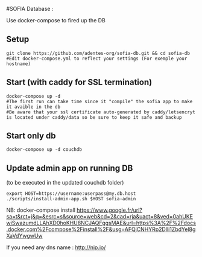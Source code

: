 #SOFIA Database :

Use docker-compose to fired up the DB

## Setup
```
git clone https://github.com/adentes-org/sofia-db.git && cd sofia-db
#Edit docker-compose.yml to reflect your settings (For exemple your hostname)
```
## Start (with caddy for SSL termination)

```
docker-compose up -d
#The first run can take time since it "compile" the sofia app to make it avaible in the db
#Be aware that your ssl certificate auto-generated by caddy/letsencryt is located under caddy/data so be sure to keep it safe and backup 
```

## Start only db
```
docker-compose up -d couchdb
``` 
 
## Update admin app on running DB 
(to be executed in the updated couchdb folder)
```
export HOST=https://username:userpass@my.db.host
./scripts/install-admin-app.sh $HOST sofia-admin
``` 
NB: docker-compose install  https://www.google.fr/url?sa=t&rct=j&q=&esrc=s&source=web&cd=2&cad=rja&uact=8&ved=0ahUKEwiSwazumdLLAhXD0hoKHU8NCJAQFggsMAE&url=https%3A%2F%2Fdocs.docker.com%2Fcompose%2Finstall%2F&usg=AFQjCNHYRp2Dlli1ZbdYel8gXaVdYwgwUw

If you need any dns name : http://nip.io/
